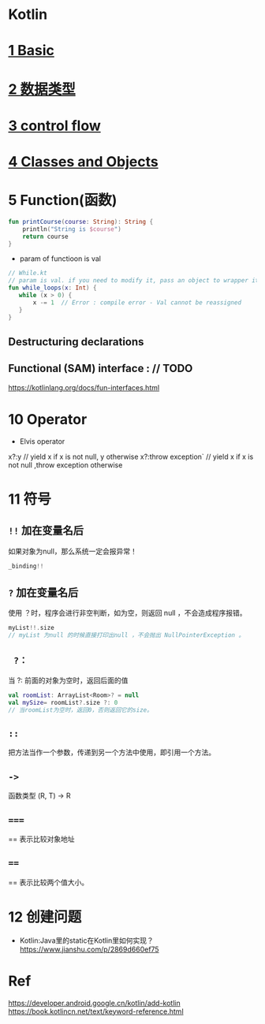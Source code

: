 # Kotlin

# [1 Basic](./1_Basic.md)

# [2 数据类型](./2_data_type.md)

# [3 control flow](./3_control_flow.md)

# [4 Classes and Objects](./_4_Classes_and_Objects.md)


# 5 Function(函数)

```kotlin
fun printCourse(course: String): String {
    println("String is $course")
    return course
}
```

- param of functioon is val

```kotlin
// While.kt
// param is val. if you need to modify it, pass an object to wrapper it
fun while_loops(x: Int) {
   while (x > 0) {
       x -= 1  // Error : compile error - Val cannot be reassigned
   }
}
```

## Destructuring declarations

## Functional (SAM) interface : // TODO
https://kotlinlang.org/docs/fun-interfaces.html  


# 10 Operator

- Elvis operator

x?:y                              // yield x  if x is not null, y otherwise
x?:throw exception`               // yield x  if x is not null ,throw exception  otherwise

# 11 符号

## `!!` 加在变量名后
如果对象为null，那么系统一定会报异常！
```kotlin
_binding!!   
```

## `?` 加在变量名后
使用 ？时，程序会进行非空判断，如为空，则返回 null ，不会造成程序报错。
```kotlin
myList!!.size
// myList 为null 的时候直接打印出null ，不会抛出 NullPointerException 。  
```


## ` ?：`
当 ?: 前面的对象为空时，返回后面的值
```kotlin
val roomList: ArrayList<Room>? = null
val mySize= roomList?.size ?: 0  
// 当roomList为空时，返回0，否则返回它的size。
```

## `::`
把方法当作一个参数，传递到另一个方法中使用，即引用一个方法。

## `->`
函数类型 (R, T) -> R


## `=== `

== 表示比较对象地址

## `==`
== 表示比较两个值大小。

# 12 创建问题

- Kotlin:Java里的static在Kotlin里如何实现？  
https://www.jianshu.com/p/2869d660ef75


# Ref

https://developer.android.google.cn/kotlin/add-kotlin  
https://book.kotlincn.net/text/keyword-reference.html  
